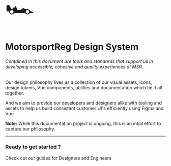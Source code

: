 <script setup>
  import { MSRDocNavCardsRow, MSRDocNavCards } from '../index';
</script>

<span style="font-size: 72px">🏎️ </span>

# MotorsportReg Design System

###### Contained in this document are tools and standards that support us in developing accessible, cohesive and quality experiences at MSR.

Our design philosophy lives as a collection of our visual assets, icons, design tokens, Vue components, utilities and documentation which tie it all together.

And we aim to provide our developers and designers alike with tooling and assets to help us build consistent customer UI's efficiently using Figma and Vue.

<strong>Note:</strong> While this documentation project is ongoing, this is an intial effort to capture our philosophy.

---

### Ready to get started ?

Check out our guides for Designers and Engineers

<MSRDocNavCardsRow>
<MSRDocNavCards title="Designers" href="../designer/">
<template #content>Understand our design foundations</template>
</MSRDocNavCards>
<MSRDocNavCards title="Developers" href="../developer/">
<template #content>Resources in code for web</template>
</MSRDocNavCards>
</MSRDocNavCardsRow>
